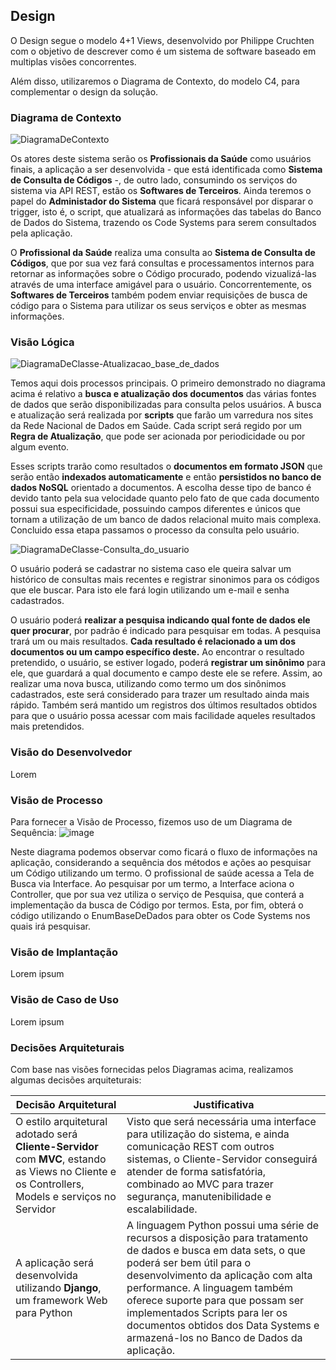 ## Design

O Design segue o modelo 4+1 Views, desenvolvido por Philippe Cruchten 
com o objetivo de descrever como é um sistema de software baseado em multiplas visões concorrentes.

Além disso, utilizaremos o Diagrama de Contexto, do modelo C4, para complementar o design da solução.

### Diagrama de Contexto
![DiagramaDeContexto](https://user-images.githubusercontent.com/43323869/161669345-6ea88bda-cedc-4e3a-9a5b-0a56eb2ccc98.png)

Os atores deste sistema serão os **Profissionais da Saúde** como usuários finais, a aplicação a ser desenvolvida - que está identificada como **Sistema de Consulta de Códigos** -, de outro lado, consumindo os serviços do sistema via API REST, estão os **Softwares de Terceiros**. Ainda teremos o papel do **Administador do Sistema** que ficará responsável por disparar o trigger, isto é, o script, que atualizará as informações das tabelas do Banco de Dados do Sistema, trazendo os Code Systems para serem consultados pela aplicação.

O **Profissional da Saúde** realiza uma consulta ao **Sistema de Consulta de Códigos**, que por sua vez fará consultas e processamentos internos para retornar as informações sobre o Código procurado, podendo vizualizá-las através de uma interface amigável para o usuário. Concorrentemente, os **Softwares de Terceiros** também podem enviar requisições de busca de código para o Sistema para utilizar os seus serviços e obter as mesmas informações.

### Visão Lógica
![DiagramaDeClasse-Atualizacao_base_de_dados](https://user-images.githubusercontent.com/45233540/161885829-d5fb9968-f8d2-4670-b37b-b355c0906b7f.png)

Temos aqui dois processos principais. O primeiro demonstrado no diagrama acima é relativo a **busca e atualização dos documentos** das várias fontes de dados que serão disponibilizadas para consulta pelos usuários. A busca e atualização será realizada por **scripts** que farão um varredura nos sites da Rede Nacional de Dados em Saúde. Cada script será regido por um **Regra de Atualização**, que pode ser acionada por periodicidade ou por algum evento.

Esses scripts trarão como resultados o **documentos em formato JSON** que serão então **indexados automaticamente** e então **persistidos no banco de dados NoSQL** orientado a documentos. A escolha desse tipo de banco é devido tanto pela sua velocidade quanto pelo fato de que cada documento possui sua especificidade, possuindo campos diferentes e únicos que tornam a utilização de um banco de dados relacional muito mais complexa. Concluido essa etapa passamos o processo da consulta pelo usuário.


![DiagramaDeClasse-Consulta_do_usuario](https://user-images.githubusercontent.com/45233540/161885884-9c584188-46c2-406b-bb97-ca262262ffd4.png)

O usuário poderá se cadastrar no sistema caso ele queira salvar um histórico de consultas mais recentes e registrar sinonimos para os códigos que ele buscar. Para isto ele fará login utilizando um e-mail e senha cadastrados.

O usuário poderá **realizar a pesquisa indicando qual fonte de dados ele quer procurar**, por padrão é indicado para pesquisar em todas. A pesquisa trará um ou mais resultados. **Cada resultado é relacionado a um dos documentos ou um campo específico deste.** Ao encontrar o resultado pretendido, o usuário, se estiver logado, poderá **registrar um sinônimo** para ele, que guardará a qual documento e campo deste ele se refere. Assim, ao realizar uma nova busca, utilizando como termo um dos sinônimos cadastrados, este será considerado para trazer um resultado ainda mais rápido. Também será mantido um registros dos últimos resultados obtidos para que o usuário possa acessar com mais facilidade aqueles resultados mais pretendidos.



### Visão do Desenvolvedor
Lorem

### Visão de Processo
Para fornecer a Visão de Processo, fizemos uso de um Diagrama de Sequência:
![image](https://user-images.githubusercontent.com/43323869/161885194-cb9ac5cf-3232-471c-8560-1f3b134571d9.png)

Neste diagrama podemos observar como ficará o fluxo de informações na aplicação, considerando a sequência dos métodos e ações ao pesquisar um Código utilizando um termo. O profissional de saúde acessa a Tela de Busca via Interface. Ao pesquisar por um termo, a Interface aciona o Controller, que por sua vez utiliza o serviço de Pesquisa, que conterá a implementação da busca de Código por termos. Esta, por fim, obterá o código utilizando o EnumBaseDeDados para obter os Code Systems nos quais irá pesquisar.

### Visão de Implantação
Lorem ipsum

### Visão de Caso de Uso
Lorem ipsum

### Decisões Arquiteturais
Com base nas visões fornecidas pelos Diagramas acima, realizamos algumas decisões arquiteturais:

Decisão Arquitetural | Justificativa
----- | ----------
O estilo arquitetural adotado será **Cliente-Servidor** com **MVC**, estando as Views no Cliente e os Controllers, Models e serviços no Servidor| Visto que será necessária uma interface para utilização do sistema, e ainda comunicação REST com outros sistemas, o Cliente-Servidor conseguirá atender de forma satisfatória, combinado ao MVC para trazer segurança, manutenibilidade e escalabilidade.
A aplicação será desenvolvida utilizando **Django**, um framework Web para Python | A linguagem Python possui uma série de recursos a disposição para tratamento de dados e busca em data sets, o que poderá ser bem útil para o desenvolvimento da aplicação com alta performance. A linguagem também oferece suporte para que possam ser implementados Scripts para ler os documentos obtidos dos Data Systems e armazená-los no Banco de Dados da aplicação.

